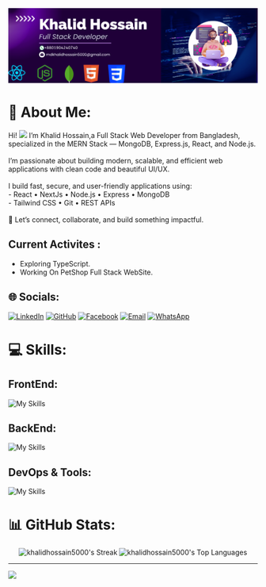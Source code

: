 <img src="https://github.com/khalidhossain5000/khalidhossain5000/blob/main/updated-git-banner.png"/>

# 💫 About Me:
Hi! <a href="https://www.gautamkrishnar.com/"><img src="https://media.giphy.com/media/hvRJCLFzcasrR4ia7z/giphy.gif" width="3%"></a>  I’m Khalid Hossain,a Full Stack Web Developer from Bangladesh, specialized in the MERN Stack — MongoDB, Express.js, React, and Node.js.<br><br>I’m passionate about building modern, scalable, and efficient web applications with clean code and beautiful UI/UX.<br><br>I build fast, secure, and user-friendly applications using:<br> - React • NextJs • Node.js • Express • MongoDB  <br>- Tailwind CSS • Git • REST APIs<br><br>🚀 Let’s connect, collaborate, and build something impactful.<br>

## Current Activites :

- Exploring TypeScript.
- Working On PetShop Full Stack WebSite.

## 🌐 Socials:

[![LinkedIn](https://img.shields.io/badge/LinkedIn-0077B5?style=for-the-badge&logo=linkedin&logoColor=white)](https://linkedin.com/in/YourUsername) [![GitHub](https://img.shields.io/badge/GitHub-181717?style=for-the-badge&logo=github&logoColor=white)](https://github.com/khalidhossain5000) [![Facebook](https://img.shields.io/badge/Facebook-1877F2?style=for-the-badge&logo=facebook&logoColor=white)](https://www.facebook.com/profile.php?id=61576933233453) [![Email](https://img.shields.io/badge/Email-D14836?style=for-the-badge&logo=gmail&logoColor=white)](mailto:mdkhalidhossain5000@gmail.com) [![WhatsApp](https://img.shields.io/badge/WhatsApp-25D366?style=for-the-badge&logo=whatsapp&logoColor=white)](https://wa.me/01904240740)

# 💻 Skills:
 ## FrontEnd:
 ![My Skills](https://skillicons.dev/icons?i=html,css,js,react,tailwind&theme=dark)

 ## BackEnd:
 ![My Skills](https://skillicons.dev/icons?i=nodejs,express,mongodb&theme=dark)

 ## DevOps & Tools:
 ![My Skills](https://skillicons.dev/icons?i=firebase,vite,git,github,netlify,vercel,npm,gitlab,ai,pnpm&theme=dark)

 
# 📊 GitHub Stats:

<p align="center">

  <img src="https://github-readme-streak-stats.herokuapp.com/?user=khalidhossain5000&theme=highcontrast&hide_border=true" alt="khalidhossain5000's Streak" width="48%" style="height:200px; object-fit: contain;" />
  <img src="https://github-readme-stats.vercel.app/api/top-langs/?username=khalidhossain5000&theme=highcontrast&show_icons=true&hide_border=true&layout=compact" alt="khalidhossain5000's Top Languages" width="48%" style="height:200px; object-fit: contain;" />
</p>

---
[![](https://visitcount.itsvg.in/api?id=khalidhossain5000&icon=0&color=0)](https://visitcount.itsvg.in)

<!-- Proudly created with GPRM ( https://gprm.itsvg.in ) -->
